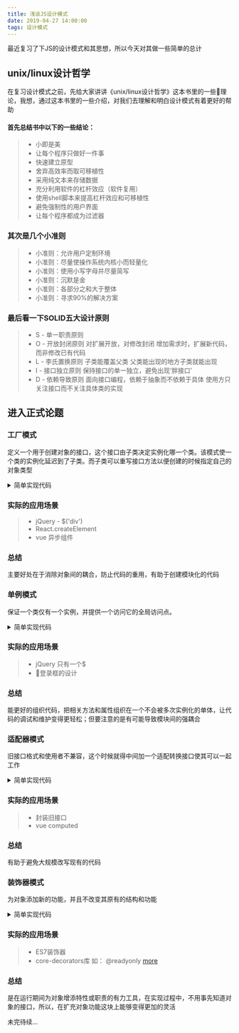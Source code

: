 ```yaml
---
title: 浅谈JS设计模式
date: 2019-04-27 14:00:00
tags: 设计模式
---
```


最近复习了下JS的设计模式和其思想，所以今天对其做一些简单的总计
<!-- more -->

## unix/linux设计哲学

在复习设计模式之前，先给大家讲讲《unix/linux设计哲学》这本书里的一些理论，我想，通过这本书里的一些介绍，对我们去理解和明白设计模式有着更好的帮助

#### 首先总结书中以下的一些结论：

> * 小即是美
> * 让每个程序只做好一件事
> * 快速建立原型
> * 舍弃高效率而取可移植性
> * 采用纯文本来存储数据
> * 充分利用软件的杠杆效应（软件复用）
> * 使用shell脚本来提高杠杆效应和可移植性
> * 避免强制性的用户界面
> * 让每个程序都成为过滤器


###  其次是几个小准则
> * 小准则：允许用户定制环境
> * 小准则：尽量使操作系统内核小而轻量化
> * 小准则：使用小写字母并尽量简写
> * 小准则：沉默是金
> * 小准则：各部分之和大于整体
> * 小准则：寻求90%的解决方案

### 最后看一下SOLID五大设计原则

> * S - 单一职责原则
> * O - 开放封闭原则 
对扩展开放，对修改封闭
增加需求时，扩展新代码，而非修改已有代码
> * L - 李氏置换原则
子类能覆盖父类
父类能出现的地方子类就能出现
> * I - 接口独立原则
保持接口的单一独立，避免出现‘胖接口’
> * D - 依赖导致原则
面向接口编程，依赖于抽象而不依赖于具体
使用方只关注接口而不关注具体类的实现

## 进入正式论题

### 工厂模式

定义一个用于创建对象的接口，这个接口由子类决定实例化哪一个类。该模式使一个类的实例化延迟到了子类。而子类可以重写接口方法以便创建的时候指定自己的对象类型

<details>
    <summary>简单实现代码</summary>

    ```js
    class Product {
      constructor (name) {
        this.name = name;
      }
      init () {
        alert('init');
      }
      func1 () {
        alert('func1');
      }
    }

    class Creator {
      create (name) {
        return new Product(name);
      }
    }

    // test
    let creator = new Creator();
    let p = creator.create('p1');
    p.init();
    p.func1();

    ```
</details>

### 实际的应用场景
 
> * jQuery - $('div')
> * React.createElement
> * vue 异步组件

### 总结
主要好处在于消除对象间的耦合，防止代码的重用，有助于创建模块化的代码


### 单例模式

保证一个类仅有一个实例，并提供一个访问它的全局访问点。

<details>
    <summary>简单实现代码</summary>

    ```js
    class SingleObject {
      login () {
        console.log('login ...')
      }
    }

    SingleObject.getInstance = (function () {
      let instance;
      return function () {
        if (!instance) {
          instance = new SingleObject();
        }
        return instance;
      }
    })();

    // test
    let obj1 = SingleObject.getInstance();
    obj1.login();
    
    let obj2 = SingleObject.getInstance();
    obj2.login();

    console.log('obj1 === obj2', obj1 === obj2);
    ```
</details>

### 实际的应用场景

> * jQuery 只有一个$
> * 登录框的设计

### 总结
能更好的组织代码，把相关方法和属性组织在一个不会被多次实例化的单体，让代码的调试和维护变得更轻松；但要注意的是有可能导致模块间的强耦合


### 适配器模式

旧接口格式和使用者不兼容，这个时候就得中间加一个适配转换接口使其可以一起工作

<details>
    <summary>简单实现代码</summary>

    ```js
    class Adaptee {
      specificRequest () {
        return '我是苹果电脑插头';
      }
    }

    class Target {
      constructor () {
        this.adaptee = new Adaptee()
      }
      request () {
        let info = this.adaptee.specificRequest();
        return `${info} - 转换器 - 国内标准插头`;
      }
    }

    // test 
    let target = new Target();
    let res = target.request();
    console.log(res);
    ```
</details>

### 实际的应用场景

> * 封装旧接口
> * vue computed

### 总结
有助于避免大规模改写现有的代码

### 装饰器模式

为对象添加新的功能，并且不改变其原有的结构和功能

<details>
    <summary>简单实现代码</summary>

    ```js
    class Circle {
      draw () {
        console.log('画一个圆形);
      }
    }

    class Decorator {
      constructor (circle) {
        this.circle = circle;
      }
      draw () {
        this.circle.draw();
        this.setRedBorder(circle);
      }
      setRedBorder (circle) {
        console.log('设置红色边框');
      }
    }

    // test 
    let circle = new Circle();
    circle.draw();

    let dec = new Decorator(circle);
    console.log(dec);
    ```
</details>

### 实际的应用场景

> * ES7装饰器
> * core-decorators库 如： @readyonly  [more](https://www.npmjs.com/package/core-decorators)

### 总结
是在运行期间为对象增添特性或职责的有力工具，在实现过程中，不用事先知道对象的接口，所以，在扩充对象功能这块上能够变得更加的灵活

未完待续...